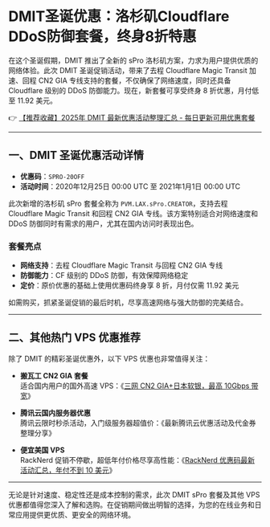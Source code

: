 # DMIT圣诞优惠：洛杉矶Cloudflare DDoS防御套餐，终身8折特惠

在这个圣诞假期，DMIT 推出了全新的 sPro 洛杉矶方案，力求为用户提供优质的网络体验。此次 DMIT 圣诞促销活动，带来了去程 Cloudflare Magic Transit 加速、回程 CN2 GIA 专线支持的套餐，不仅确保了网络速度，同时还具备 Cloudflare 级别的 DDoS 防御能力。现在，新套餐可享受终身 8 折优惠，月付低至 11.92 美元。

👉 [【推荐收藏】2025年 DMIT 最新优惠活动整理汇总 - 每日更新可用优惠套餐](https://bit.ly/dmit_coupon)

---

## 一、DMIT 圣诞优惠活动详情

- **优惠码**：`SPRO-20OFF`
- **活动时间**：2020年12月25日 00:00 UTC 至 2021年1月1日 00:00 UTC

此次新增的洛杉矶 sPro 套餐全称为 `PVM.LAX.sPro.CREATOR`，支持去程 Cloudflare Magic Transit 和回程 CN2 GIA 专线。该方案特别适合对网络速度和 DDoS 防御同时有需求的用户，尤其在国内访问时表现出色。

### 套餐亮点

- **网络支持**：去程 Cloudflare Magic Transit 与回程 CN2 GIA 专线
- **防御能力**：CF 级别的 DDoS 防御，有效保障网络稳定
- **定价**：原价优惠的基础上使用优惠码终身享 8 折，月付仅需 11.92 美元

如需购买，抓紧圣诞促销的最后时机，尽享高速网络与强大防御的完美结合。

---

## 二、其他热门 VPS 优惠推荐

除了 DMIT 的精彩圣诞优惠外，以下 VPS 优惠也非常值得关注：

- **搬瓦工 CN2 GIA 套餐**  
  适合国内用户的国外高速 VPS：《[三网 CN2 GIA+日本软银，最高 10Gbps 带宽](https://bit.ly/Rack_Nerd)》

- **腾讯云国内服务器优惠**  
  腾讯云限时秒杀活动，入门级服务器超值价：《最新腾讯云优惠活动及代金券整理分享》

- **便宜美国 VPS**  
  RackNerd 促销不停歇，超低年付价格尽享高性能：《[RackNerd 优惠码最新活动汇总，年付不到 10 美元](https://bit.ly/Rack_Nerd)》

---

无论是针对速度、稳定性还是成本控制的需求，此次 DMIT sPro 套餐及其他 VPS 优惠都值得您深入了解和选购。在促销期间做出明智的选择，为您的在线业务和日常应用提供更优质、更安全的网络环境。